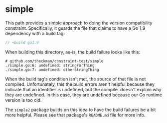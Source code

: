 # simple

This path provides a simple approach to doing the version compatibility
constraint. Specifically, it guards the file that claims to have a Go 1.9
dependency with a build tag:

```Go
// +build go1.9
```

When building this directory, as-is, the build failure looks like this:

```
# github.com/theckman/constraint-test/simple
./simple.go:6: undefined: stringForThing
./simple.go:7: undefined: otherStringThing
```

When the build tag's condition isn't met, the source of that file is not
compiled. Unfortunately, this the build errors aren't helpful because they
indicate that an identifier is undefined, but the compiler doesn't explain why
they are undefined. In this case, they are undefined because our Go runtime
version is too old.

The `simple2` package builds on this idea to have the build failures be a bit
more helpful. Please see that package's `README.md` file for more info.
